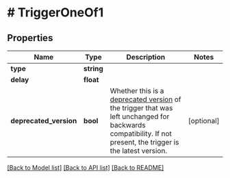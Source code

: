 # # TriggerOneOf1

## Properties

Name | Type | Description | Notes
------------ | ------------- | ------------- | -------------
**type** | **string** |  |
**delay** | **float** |  |
**deprecated_version** | **bool** | Whether this is a [deprecated version](https://help.figma.com/hc/en-us/articles/360040035834-Prototype-triggers#h_01HHN04REHJNP168R26P1CMP0A) of the trigger that was left unchanged for backwards compatibility. If not present, the trigger is the latest version. | [optional]

[[Back to Model list]](../../README.md#models) [[Back to API list]](../../README.md#endpoints) [[Back to README]](../../README.md)
